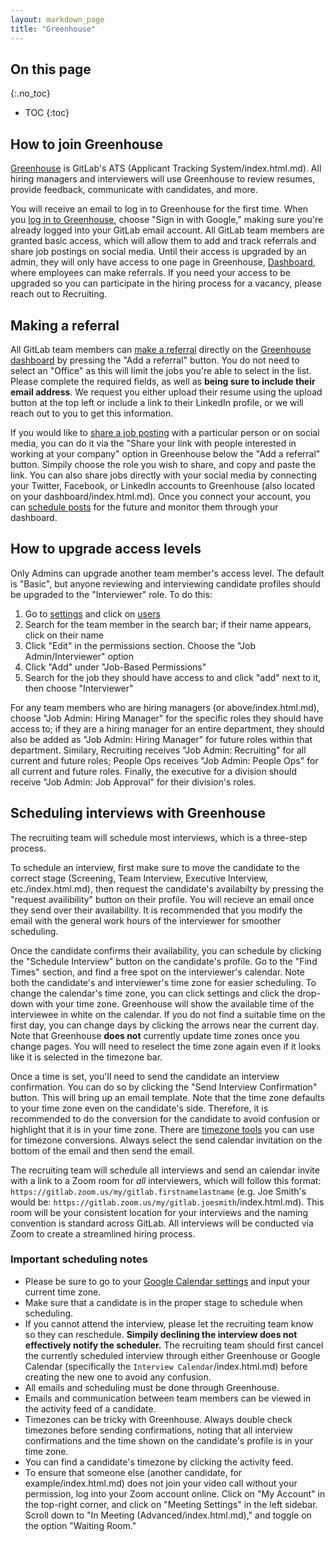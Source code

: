 ```yaml
---
layout: markdown_page
title: "Greenhouse"
---
```


## On this page
{:.no_toc}

- TOC
{:toc}

## How to join Greenhouse

[Greenhouse](www.greenhouse.io/index.html.md) is GitLab's ATS (Applicant Tracking System/index.html.md). All hiring managers and interviewers will use Greenhouse to review resumes, provide feedback, communicate with candidates, and more.

You will receive an email to log in to Greenhouse for the first time. When you [log in to Greenhouse](https://app2.greenhouse.io/users/sign_in/index.html.md), choose "Sign in with Google," making sure you're already logged into your GitLab email account. All GitLab team members are granted basic access, which will allow them to add and track referrals and share job postings on social media. Until their access is upgraded by an admin, they will only have access to one page in Greenhouse, [Dashboard](https://app2.greenhouse.io/dashboard/index.html.md), where employees can make referrals. If you need your access to be upgraded so you can participate in the hiring process for a vacancy, please reach out to Recruiting.

## Making a referral

All GitLab team members can [make a referral](https://support.greenhouse.io/hc/en-us/articles/201982560-Submit-Referrals-from-the-Dashboard/index.html.md) directly on the [Greenhouse dashboard](https://app2.greenhouse.io/dashboard/index.html.md) by pressing the "Add a referral" button. You do not need to select an "Office" as this will limit the jobs you're able to select in the list. Please complete the required fields, as well as **being sure to include their email address**. We request you either upload their resume using the upload button at the top left or include a link to their LinkedIn profile, or we will reach out to you to get this information.

If you would like to [share a job posting](https://support.greenhouse.io/hc/en-us/articles/200721674-Generate-My-Referrer-Link/index.html.md) with a particular person or on social media, you can do it via the "Share your link with people interested in working at your company" option in Greenhouse below the "Add a referral" button. Simpily choose the role you wish to share, and copy and paste the link. You can also share jobs directly with your social media by connecting your Twitter, Facebook, or LinkedIn accounts to Greenhouse (also located on your dashboard/index.html.md). Once you connect your account, you can [schedule posts](https://support.greenhouse.io/hc/en-us/articles/200925999-How-do-I-schedule-posts-to-my-social-networks-/index.html.md) for the future and monitor them through your dashboard.

## How to upgrade access levels

Only Admins can upgrade another team member's access level. The default is "Basic", but anyone reviewing and interviewing candidate profiles should be upgraded to the "Interviewer" role. To do this:
 1. Go to [settings](https://app2.greenhouse.io/configure/index.html.md) and click on [users](https://app2.greenhouse.io/account/users?status=active/index.html.md)
 1. Search for the team member in the search bar; if their name appears, click on their name
 1. Click "Edit" in the permissions section. Choose the "Job Admin/Interviewer" option
 1. Click "Add" under "Job-Based Permissions"
 1. Search for the job they should have access to and click "add" next to it, then choose "Interviewer"

For any team members who are hiring managers (or above/index.html.md), choose "Job Admin: Hiring Manager" for the specific roles they should have access to; if they are a hiring manager for an entire department, they should also be added as "Job Admin: Hiring Manager" for future roles within that department. Similary, Recruiting receives "Job Admin: Recruiting" for all current and future roles; People Ops receives "Job Admin: People Ops" for all current and future roles. Finally, the executive for a division should receive "Job Admin: Job Approval" for their division's roles.

## Scheduling interviews with Greenhouse

The recruiting team will schedule most interviews, which is a three-step process.

To schedule an interview, first make sure to move the candidate to the correct stage (Screening, Team Interview, Executive Interview, etc./index.html.md), then request the candidate's availabilty by pressing the "request availibility" button on their profile. You will recieve an email once they send over their availability. It is recommended that you modify the email with the general work hours of the interviewer for smoother scheduling.

Once the candidate confirms their availability, you can schedule by clicking the "Schedule Interview" button on the candidate's profile. Go to the "Find Times" section, and find a free spot on the interviewer's calendar. Note both the candidate's and interviewer's time zone for easier scheduling. To change the calendar's time zone, you can click settings and click the drop-down with your time zone. Greenhouse will show the available time of the interviewee in white on the calendar. If you do not find a suitable time on the first day, you can change days by clicking the arrows near the current day. Note that Greenhouse **does not** currently update time zones once you change pages. You will need to reselect the time zone again even if it looks like it is selected in the timezone bar.

Once a time is set, you'll need to send the candidate an interview confirmation. You can do so by clicking the "Send Interview Confirmation" button. This will bring up an email template. Note that the time zone defaults to your time zone even on the candidate's side. Therefore, it is recommended to do the conversion for the candidate to avoid confusion or highlight that it is in your time zone. There are [timezone tools](https://www.worldtimebuddy.com/index.html.md/index.html.md) you can use for timezone conversions. Always select the send calendar invitation on the bottom of the email and then send the email.

The recruiting team will schedule all interviews and send an calendar invite with a link to a Zoom room for *all* interviewers, which will follow this format: `https://gitlab.zoom.us/my/gitlab.firstnamelastname`  (e.g. Joe Smith's would be: `https://gitlab.zoom.us/my/gitlab.joesmith`/index.html.md). This room will be your consistent location for your interviews and the naming convention is standard across GitLab. All interviews will be conducted via Zoom to create a streamlined hiring process.

### Important scheduling notes

* Please be sure to go to your [Google Calendar settings](https://calendar.google.com/calendar/r/settings?tab=mc/index.html.md) and input your current time zone.
* Make sure that a candidate is in the proper stage to schedule when scheduling.
* If you cannot attend the interview, please let the recruiting team know so they can reschedule. **Simpily declining the interview does not effectively notify the scheduler.** The recruiting team should first cancel the currently scheduled interview through either Greenhouse or Google Calendar (specifically the `Interview Calendar`/index.html.md) before creating the new one to avoid any confusion.
* All emails and scheduling must be done through Greenhouse.
* Emails and communication between team members can be viewed in the activity feed of a candidate.
* Timezones can be tricky with Greenhouse. Always double check timezones before sending confirmations, noting that all interview confirmations and the time shown on the candidate's profile is in your time zone.  
* You can find a candidate's timezone by clicking the activity feed.
* To ensure that someone else (another candidate, for example/index.html.md) does not join your video call without your permission, log into your Zoom account online. Click on "My Account" in the top-right corner, and click on "Meeting Settings" in the left sidebar. Scroll down to "In Meeting (Advanced/index.html.md)," and toggle on the option "Waiting Room."
